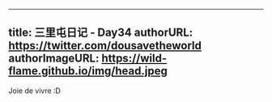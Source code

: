 -------
title: 三里屯日记 - Day34
authorURL: https://twitter.com/dousavetheworld
authorImageURL: https://wild-flame.github.io/img/head.jpeg
---

Joie de vivre :D 